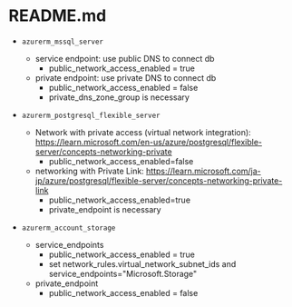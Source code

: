 # README.md

+ `azurerm_mssql_server`
  + service endpoint: use public DNS to connect db
    + public_network_access_enabled = true
  + private endpoint: use private DNS to connect db
    + public_network_access_enabled = false
    + private_dns_zone_group is necessary


+ `azurerm_postgresql_flexible_server`
  + Network with private access (virtual network integration): https://learn.microsoft.com/en-us/azure/postgresql/flexible-server/concepts-networking-private
    + public_network_access_enabled=false
  + networking with Private Link: https://learn.microsoft.com/ja-jp/azure/postgresql/flexible-server/concepts-networking-private-link
    + public_network_access_enabled=true
    + private_endpoint is necessary

+ `azurerm_account_storage`
  + service_endpoints
    + public_network_access_enabled = true
    + set network_rules.virtual_network_subnet_ids and service_endpoints="Microsoft.Storage"
  + private_endpoint
    + public_network_access_enabled = false
